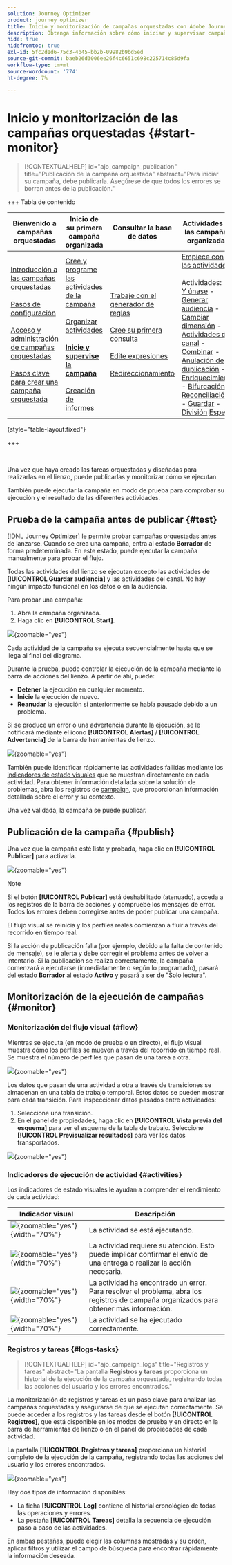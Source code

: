 ```yaml
---
solution: Journey Optimizer
product: journey optimizer
title: Inicio y monitorización de campañas orquestadas con Adobe Journey Optimizer
description: Obtenga información sobre cómo iniciar y supervisar campañas orquestadas con Adobe Journey Optimizer.
hide: true
hidefromtoc: true
exl-id: 5fc2d1d6-75c3-4b45-bb2b-09982b9bd5ed
source-git-commit: baeb26d3006ee26f4c6651c698c225714c85d9fa
workflow-type: tm+mt
source-wordcount: '774'
ht-degree: 7%

---
```


# Inicio y monitorización de las campañas orquestadas {#start-monitor}

>[!CONTEXTUALHELP]
>id="ajo_campaign_publication"
>title="Publicación de la campaña orquestada"
>abstract="Para iniciar su campaña, debe publicarla. Asegúrese de que todos los errores se borran antes de la publicación."

+++ Tabla de contenido

| Bienvenido a campañas orquestadas | Inicio de su primera campaña organizada | Consultar la base de datos | Actividades de las campañas organizadas |
|---|---|---|---|
| [Introducción a las campañas orquestadas](gs-orchestrated-campaigns.md)<br/><br/>[Pasos de configuración](configuration-steps.md)<br/><br/>[Acceso y administración de campañas orquestadas](access-manage-orchestrated-campaigns.md)<br/><br/>[Pasos clave para crear una campaña orquestada](gs-campaign-creation.md) | [Cree y programe las actividades de la campaña](create-orchestrated-campaign.md)<br/><br/>[Organizar actividades](orchestrate-activities.md)<br/><br/><b>[Inicie y supervise la campaña](start-monitor-campaigns.md)</b><br/><br/>[Creación de informes](reporting-campaigns.md) | [Trabaje con el generador de reglas](orchestrated-rule-builder.md)<br/><br/>[Cree su primera consulta](build-query.md)<br/><br/>[Edite expresiones](edit-expressions.md)<br/><br/>[Redireccionamiento](retarget.md) | [Empiece con las actividades](activities/about-activities.md)<br/><br/>Actividades:<br/>[Y únase](activities/and-join.md) - [Generar audiencia](activities/build-audience.md) - [Cambiar dimensión](activities/change-dimension.md) - [Actividades de canal](activities/channels.md) - [Combinar](activities/combine.md) - [Anulación de duplicación](activities/deduplication.md) - [Enriquecimiento](activities/enrichment.md) - [Bifurcación](activities/fork.md) - [Reconciliación](activities/reconciliation.md) - [Guardar](activities/save-audience.md) - [División](activities/split.md) [Espera](activities/wait.md) |

{style="table-layout:fixed"}

+++

<br/>

Una vez que haya creado las tareas orquestadas y diseñadas para realizarlas en el lienzo, puede publicarlas y monitorizar cómo se ejecutan.

También puede ejecutar la campaña en modo de prueba para comprobar su ejecución y el resultado de las diferentes actividades.

## Prueba de la campaña antes de publicar {#test}

[!DNL Journey Optimizer] le permite probar campañas orquestadas antes de lanzarse. Cuando se crea una campaña, entra al estado **Borrador** de forma predeterminada. En este estado, puede ejecutar la campaña manualmente para probar el flujo.

Todas las actividades del lienzo se ejecutan excepto las actividades de **[!UICONTROL Guardar audiencia]** y las actividades del canal. No hay ningún impacto funcional en los datos o en la audiencia.

Para probar una campaña:

1. Abra la campaña organizada.
2. Haga clic en **[!UICONTROL Start]**.

![](assets/campaign-start.png){zoomable="yes"}

Cada actividad de la campaña se ejecuta secuencialmente hasta que se llega al final del diagrama.

Durante la prueba, puede controlar la ejecución de la campaña mediante la barra de acciones del lienzo. A partir de ahí, puede:

* **Detener** la ejecución en cualquier momento.
* **Inicie** la ejecución de nuevo.
* **Reanudar** la ejecución si anteriormente se había pausado debido a un problema.

Si se produce un error o una advertencia durante la ejecución, se le notificará mediante el icono **[!UICONTROL Alertas]** / **[!UICONTROL Advertencia]** de la barra de herramientas de lienzo.

![](assets/campaign-warning.png){zoomable="yes"}

También puede identificar rápidamente las actividades fallidas mediante los [indicadores de estado visuales](#activities) que se muestran directamente en cada actividad. Para obtener información detallada sobre la solución de problemas, abra los registros de [campaign](#logs-tasks), que proporcionan información detallada sobre el error y su contexto.

Una vez validada, la campaña se puede publicar.

## Publicación de la campaña {#publish}

Una vez que la campaña esté lista y probada, haga clic en **[!UICONTROL Publicar]** para activarla.

![](assets/campaign-publish.png){zoomable="yes"}

>[!NOTE]
>
>Si el botón **[!UICONTROL Publicar]** está deshabilitado (atenuado), acceda a los registros de la barra de acciones y compruebe los mensajes de error. Todos los errores deben corregirse antes de poder publicar una campaña.

El flujo visual se reinicia y los perfiles reales comienzan a fluir a través del recorrido en tiempo real.

Si la acción de publicación falla (por ejemplo, debido a la falta de contenido de mensaje), se le alerta y debe corregir el problema antes de volver a intentarlo. Si la publicación se realiza correctamente, la campaña comenzará a ejecutarse (inmediatamente o según lo programado), pasará del estado **Borrador** al estado **Activo** y pasará a ser de &quot;Solo lectura&quot;.

## Monitorización de la ejecución de campañas {#monitor}

### Monitorización del flujo visual {#flow}

Mientras se ejecuta (en modo de prueba o en directo), el flujo visual muestra cómo los perfiles se mueven a través del recorrido en tiempo real. Se muestra el número de perfiles que pasan de una tarea a otra.

![](assets/workflow-execution.png){zoomable="yes"}

Los datos que pasan de una actividad a otra a través de transiciones se almacenan en una tabla de trabajo temporal. Estos datos se pueden mostrar para cada transición. Para inspeccionar datos pasados entre actividades:

1. Seleccione una transición.
1. En el panel de propiedades, haga clic en **[!UICONTROL Vista previa del esquema]** para ver el esquema de la tabla de trabajo. Seleccione **[!UICONTROL Previsualizar resultados]** para ver los datos transportados.

![](assets/transition.png){zoomable="yes"}

### Indicadores de ejecución de actividad {#activities}

Los indicadores de estado visuales le ayudan a comprender el rendimiento de cada actividad:

| Indicador visual | Descripción |
|-----|------------|
| ![](assets/activity-status-pending.png){zoomable="yes"}{width="70%"} | La actividad se está ejecutando. |
| ![](assets/activity-status-orange.png){zoomable="yes"}{width="70%"} | La actividad requiere su atención. Esto puede implicar confirmar el envío de una entrega o realizar la acción necesaria. |
| ![](assets/activity-status-red.png){zoomable="yes"}{width="70%"} | La actividad ha encontrado un error. Para resolver el problema, abra los registros de campaña organizados para obtener más información. |
| ![](assets/activity-status-green.png){zoomable="yes"}{width="70%"} | La actividad se ha ejecutado correctamente. |

### Registros y tareas {#logs-tasks}

>[!CONTEXTUALHELP]
>id="ajo_campaign_logs"
>title="Registros y tareas"
>abstract="La pantalla **Registros y tareas** proporciona un historial de la ejecución de la campaña orquestada, registrando todas las acciones del usuario y los errores encontrados."

La monitorización de registros y tareas es un paso clave para analizar las campañas orquestadas y asegurarse de que se ejecutan correctamente. Se puede acceder a los registros y las tareas desde el botón **[!UICONTROL Registros]**, que está disponible en los modos de prueba y en directo en la barra de herramientas de lienzo o en el panel de propiedades de cada actividad.

La pantalla **[!UICONTROL Registros y tareas]** proporciona un historial completo de la ejecución de la campaña, registrando todas las acciones del usuario y los errores encontrados.

![](assets/workflow-logs.png){zoomable="yes"}

Hay dos tipos de información disponibles:

* La ficha **[!UICONTROL Log]** contiene el historial cronológico de todas las operaciones y errores.
* La pestaña **[!UICONTROL Tareas]** detalla la secuencia de ejecución paso a paso de las actividades.

En ambas pestañas, puede elegir las columnas mostradas y su orden, aplicar filtros y utilizar el campo de búsqueda para encontrar rápidamente la información deseada.
